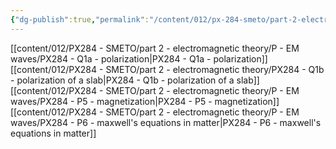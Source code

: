 ```yaml
---
{"dg-publish":true,"permalink":"/content/012/px-284-smeto/part-2-electromagnetic-theory/q-maxwell-s-equations-in-matter/","noteIcon":"1","created":"2025-02-24T12:15:04.322+00:00","updated":"2025-02-24T16:54:36.791+00:00"}
---
```


[[content/012/PX284 - SMETO/part 2 - electromagnetic theory/P - EM waves/PX284 - Q1a - polarization\|PX284 - Q1a - polarization]]
[[content/012/PX284 - SMETO/part 2 - electromagnetic theory/PX284 - Q1b - polarization of a slab\|PX284 - Q1b - polarization of a slab]]
[[content/012/PX284 - SMETO/part 2 - electromagnetic theory/P - EM waves/PX284 - P5 - magnetization\|PX284 - P5 - magnetization]]
[[content/012/PX284 - SMETO/part 2 - electromagnetic theory/P - EM waves/PX284 - P6 - maxwell's equations in matter\|PX284 - P6 - maxwell's equations in matter]]
